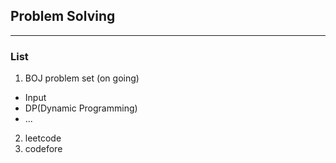 ## Problem Solving 
---
### List
1. BOJ problem set (on going)
  - Input
  - DP(Dynamic Programming)
  - ...
2. leetcode
3. codefore
